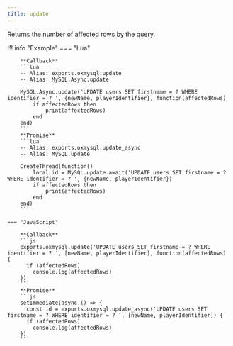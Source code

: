 ```yaml
---
title: update
---
```

Returns the number of affected rows by the query.

!!! info "Example"
	=== "Lua"

		**Callback**
		```lua
		-- Alias: exports.oxmysql:update
		-- Alias: MySQL.Async.update

		MySQL.Async.update('UPDATE users SET firstname = ? WHERE identifier = ? ', {newName, playerIdentifier}, function(affectedRows)
			if affectedRows then
				print(affectedRows)
			end
		end)
		```
		**Promise**
		```lua
		-- Alias: exports.oxmysql:update_async
		-- Alias: MySQL.update

		CreateThread(function()
			local id = MySQL.update.await('UPDATE users SET firstname = ? WHERE identifier = ? ', {newName, playerIdentifier})
			if affectedRows then
				print(affectedRows)
			end
		end)
		```

	=== "JavaScript"

		**Callback**
		```js
		exports.oxmysql.update('UPDATE users SET firstname = ? WHERE identifier = ? ', [newName, playerIdentifier], function(affectedRows) {
		  if (affectedRows)
		    console.log(affectedRows)
		})
		```
		**Promise**
		```js
		setImmediate(async () => {
		  const id = exports.oxmysql.update_async('UPDATE users SET firstname = ? WHERE identifier = ? ', [newName, playerIdentifier]) {
		  if (affectedRows)
		    console.log(affectedRows)
		})
		```